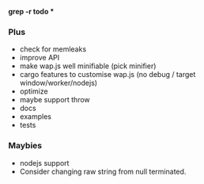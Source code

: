 __grep -r todo *__
### Plus
* check for memleaks
* improve API
* make wap.js well minifiable (pick minifier)
* cargo features to customise wap.js (no debug / target window/worker/nodejs)
* optimize
* maybe support throw
* docs
* examples
* tests

### Maybies
* nodejs support
* Consider changing raw string from null terminated.
